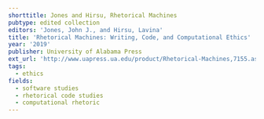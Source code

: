 ```yaml
---
shorttitle: Jones and Hirsu, Rhetorical Machines
pubtype: edited collection
editors: 'Jones, John J., and Hirsu, Lavina'
title: 'Rhetorical Machines: Writing, Code, and Computational Ethics'
year: '2019'
publisher: University of Alabama Press
ext_url: 'http://www.uapress.ua.edu/product/Rhetorical-Machines,7155.aspx'
tags:
  - ethics
fields:
  - software studies
  - rhetorical code studies
  - computational rhetoric
---
```

